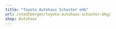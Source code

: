 ```yaml
---
title: "Toyota Autohaus Schuster oHG"
url: /stadtbergen/toyota-autohaus-schuster-ohg/
shop: Autohaus
---
```


